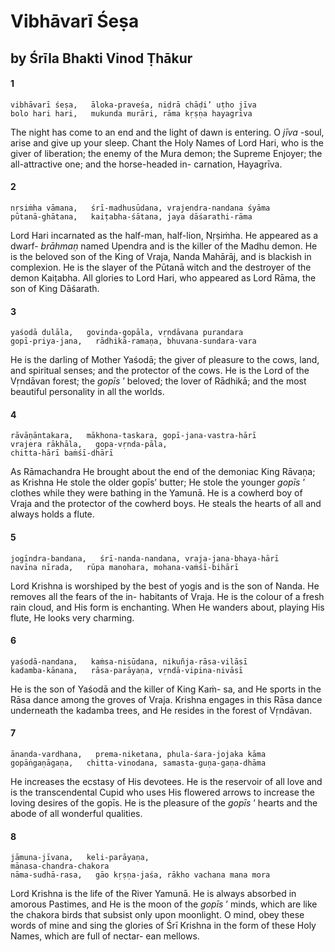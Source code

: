 # Vibhāvarī Śeṣa

## by Śrīla Bhakti Vinod Ṭhākur

#### 1

    vibhāvarī śeṣa,   āloka-praveśa, nidrā chāḍi’ uṭho jīva
    bolo hari hari,   mukunda murāri, rāma kṛṣṇa hayagrīva

The night has come to an end and the light of dawn is entering. O *jīva* -soul, arise and give up your sleep. Chant the Holy Names of Lord Hari, who is the giver of liberation; the enemy of the Mura demon; the Supreme Enjoyer; the all-attractive one; and the horse-headed in- carnation, Hayagrīva.

#### 2

    nṛsiṁha vāmana,   śrī-madhusūdana, vrajendra-nandana śyāma
    pūtanā-ghātana,   kaiṭabha-śātana, jaya dāśarathi-rāma

Lord Hari incarnated as the half-man, half-lion, Nṛṣiṁha.  He  appeared  as  a  dwarf- *brāhmaṇ* named Upendra and is the killer of the Madhu demon. He is the beloved son of the King of Vraja, Nanda Mahārāj, and is blackish in complexion. He is the slayer of the Pūtanā witch and the destroyer of the demon Kaiṭabha. All glories to Lord Hari, who appeared as Lord Rāma, the son of King Dāśarath.

#### 3

    yaśodā dulāla,   govinda-gopāla, vṛndāvana purandara
    gopī-priya-jana,   rādhikā-ramaṇa, bhuvana-sundara-vara

He is the darling of Mother Yaśodā; the giver of pleasure to the cows, land, and spiritual senses; and the protector of the cows. He is the Lord of the Vṛndāvan forest; the *gopīs* ’ beloved; the lover of Rādhikā; and the most beautiful personality in all the worlds.

#### 4

    rāvāṇāntakara,   mākhona-taskara, gopī-jana-vastra-hārī
    vrajera rākhāla,   gopa-vṛnda-pāla,
    chitta-hārī baṁśī-dhārī

As Rāmachandra He brought about the end of the demoniac King Rāvaṇa; as Krishna He stole the older gopīs’ butter; He stole the younger *gopīs* ’ clothes while they were bathing in the Yamunā. He is a cowherd boy of Vraja and the protector of the cowherd boys. He steals the hearts of all and always holds a flute.

#### 5

    jogīndra-bandana,   śrī-nanda-nandana, vraja-jana-bhaya-hārī
    navīna nīrada,   rūpa manohara, mohana-vaṁśī-bihārī

Lord Krishna is worshiped by the best of yogis and is the son of Nanda. He removes all the fears of the in- habitants of Vraja. He is the colour of a fresh rain cloud, and His form is enchanting. When He wanders about, playing His flute, He looks very charming.

#### 6

    yaśodā-nandana,   kaṁsa-nisūdana, nikuñja-rāsa-vilāsī
    kadamba-kānana,   rāsa-parāyaṇa, vṛndā-vipina-nivāsī

He is the son of Yaśodā and the killer of King Kaṁ- sa, and He sports in the Rāsa dance among the groves of Vraja. Krishna engages in this Rāsa dance underneath the kadamba trees, and He resides in the forest of Vṛndāvan.

#### 7

    ānanda-vardhana,   prema-niketana, phula-śara-jojaka kāma
    gopāṅgaṇāgaṇa,   chitta-vinodana, samasta-guṇa-gaṇa-dhāma

He increases the ecstasy of His devotees. He is the reservoir of all love and is the transcendental Cupid who uses His flowered arrows to increase the loving desires of the gopīs. He is the pleasure of the *gopīs* ’ hearts and the abode of all wonderful qualities.

#### 8

    jāmuna-jīvana,   keli-parāyaṇa,
    mānasa-chandra-chakora
    nāma-sudhā-rasa,   gāo kṛṣṇa-jaśa, rākho vachana mana mora

Lord Krishna is the life of the River Yamunā. He is always absorbed in amorous Pastimes, and He is the moon of the *gopīs* ’ minds, which are like the chakora birds that subsist only upon moonlight. O mind, obey these words of mine and sing the glories of Śrī Krishna in the form of these Holy Names, which are full of nectar- ean mellows.


